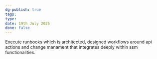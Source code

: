 ```yaml
---
dg-publish: true
tags: 
type: 
date: 19th July 2025
done: false
---
```


Execute runbooks which is architected, designed workflows around api actions and change manament that integrates deeply within ssm functionalities. 

